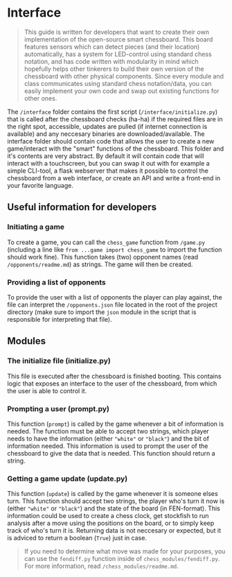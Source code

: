 # Interface

> This guide is written for developers that want to create their own implementation of the open-source smart chessboard. This board features sensors which can detect pieces (and their location) automatically, has a system for LED-control using standard chess notation, and has code written with modularity in mind which hopefully helps other tinkerers to build their own version of the chessboard with other physical components. Since every module and class communicates using standard chess notation/data, you can easily implement your own code and swap out existing functions for other ones.

The `/interface` folder contains the first script (`/interface/initialize.py`) that is called after the chessboard checks (ha-ha) if the required files are in the right spot, accessible, updates are pulled (if internet connection is available) and any neccesary binaries are downloaded/available. The interface folder should contain code that allows the user to create a new game/interact with the "smart" functions of the chessboard. This folder and it's contents are very abstract. By default it will contain code that will interact with a touchscreen, but you can swap it out with for example a simple CLI-tool, a flask webserver that makes it possible to control the chessboard from a web interface, or create an API and write a front-end in your favorite language.

## Useful information for developers

### Initiating a game
To create a game, you can call the `chess_game` function from `/game.py` (including a line like `from ...game import chess_game` to import the function should work fine). This function takes (two) opponent names (read `/opponents/readme.md`) as strings. The game will then be created.

### Providing a list of opponents
To provide the user with a list of opponents the player can play against, the file can interpret the `/opponents.json` file located in the root of the project directory (make sure to import the `json` module in the script that is responsible for interpreting that file). 

## Modules

### The initialize file (initialize.py)
This file is executed after the chessboard is finished booting. This contains logic that exposes an interface to the user of the chessboard, from which the user is able to control it.

### Prompting a user (prompt.py)
This function (`prompt`) is called by the game whenever a bit of information is needed. The function must be able to accept two strings, which player needs to have the information (either `"white"` or `"black"`) and the bit of information needed. This information is used to prompt the user of the chessboard to give the data that is needed. This function should return a string.

### Getting a game update (update.py)
This function (`update`) is called by the game whenever it is someone elses turn. This function should accept two strings, the player who's turn it now is (either `"white"` or `"black"`) and the state of the board (in FEN-format). This information could be used to create a chess clock, get stockfish to run analysis after a move using the positions on the board, or to simply keep track of who's turn it is. Returning data is not neccesary or expected, but it is adviced to return a boolean (`True`) just in case.

> If you need to determine what move was made for your purposes, you can use the `fendiff.py` function inside of `chess_modules/fendiff.py`. For more information, read `/chess_modules/readme.md`.